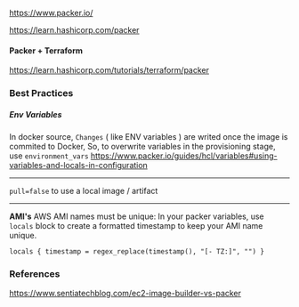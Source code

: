 https://www.packer.io/

https://learn.hashicorp.com/packer



#### Packer + Terraform
https://learn.hashicorp.com/tutorials/terraform/packer


### Best Practices

##### Env Variables
In docker source, `Changes` ( like ENV variables ) are writed once the image is commited to Docker,
So, to overwrite variables in the provisioning stage, use `environment_vars`
https://www.packer.io/guides/hcl/variables#using-variables-and-locals-in-configuration


----


`pull=false` to use a local image / artifact 

----

**AMI's**
AWS AMI names must be unique: In your packer variables,
use `locals` block to create a formatted timestamp to keep your AMI name unique.

```
locals { timestamp = regex_replace(timestamp(), "[- TZ:]", "") }
```


### References

https://www.sentiatechblog.com/ec2-image-builder-vs-packer
